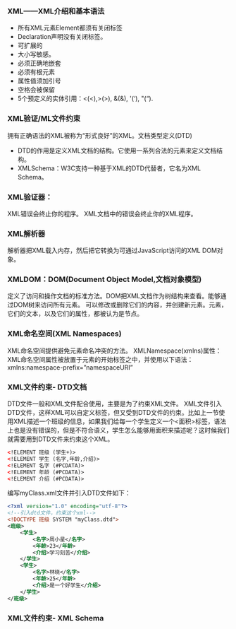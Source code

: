 ### XML——XML介绍和基本语法
* 所有XML元素Element都须有关闭标签
*  Declaration声明没有关闭标签。
*  可扩展的
*  大小写敏感。
*  必须正确地嵌套
*  必须有根元素
*  属性值须加引号
*  空格会被保留
* 5个预定义的实体引用：&lt;(<),&gt;(>), &amp;(&), &apos;(‘), &quot;(“).

### XML验证/ML文件约束
拥有正确语法的XML被称为“形式良好”的XML。文档类型定义(DTD)
*  DTD的作用是定义XML文档的结构。它使用一系列合法的元素来定义文档结构。
*  XMLSchema：W3C支持一种基于XML的DTD代替者，它名为XML Schema。

### XML验证器：
XML错误会终止你的程序。 XML文档中的错误会终止你的XML程序。

### XML解析器
解析器把XML载入内存，然后把它转换为可通过JavaScript访问的XML DOM对象。
### XMLDOM：DOM(Document Object Model,文档对象模型)
定义了访问和操作文档的标准方法。DOM把XML文档作为树结构来查看。能够通过DOM树来访问所有元素。
可以修改或删除它们的内容，并创建新元素。元素，它们的文本，以及它们的属性，都被认为是节点。

### XML命名空间(XML Namespaces)
XML命名空间提供避免元素命名冲突的方法。
XMLNamespace(xmlns)属性：XML命名空间属性被放置于元素的开始标签之中，并使用以下语法：xmlns:namespace-prefix=”namespaceURI”

### XML文件约束- DTD文档
DTD文件一般和XML文件配合使用，主要是为了约束XML文件。
XML文件引入DTD文件，这样XML可以自定义标签，但又受到DTD文件的约束。比如上一节使用XML描述一个班级的信息，如果我们给每一个学生定义一个<面积>标签，语法上也是没有错误的，但是不符合语义，学生怎么能够用面积来描述呢？这时候我们就需要用到DTD文件来约束这个XML。

```xml
<!ELEMENT 班级 (学生+)>
<!ELEMENT 学生 (名字,年龄,介绍)>
<!ELEMENT 名字 (#PCDATA)>
<!ELEMENT 年龄 (#PCDATA)>
<!ELEMENT 介绍 (#PCDATA)>
```
编写myClass.xml文件并引入DTD文件如下：

```xml
<?xml version="1.0" encoding="utf-8"?>
<!--引入dtd文件，约束这个xml-->
<!DOCTYPE 班级 SYSTEM "myClass.dtd">
<班级>
    <学生>
        <名字>周小星</名字>    
        <年龄>23</年龄>
        <介绍>学习刻苦</介绍>
    </学生>   
    <学生>
        <名字>林晓</名字> 
        <年龄>25</年龄>
        <介绍>是一个好学生</介绍>
    </学生>   
</班级>
```
### XML文件约束- XML Schema
